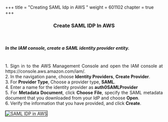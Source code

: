 +++
title = "Creating SAML Idp in AWS "
weight = 601102
chapter = true
+++

<center><h3>Create SAML IDP In AWS</h3></center>

<div style="text-align: justify">

   <br/>
   <h5>In the IAM console, create a SAML identity provider entity.</h5>
   
   <br/> 
   1. Sign in to the AWS Management Console and open the IAM console at https://console.aws.amazon.com/iam/.
   <br/>
   2. In the navigation pane, choose <b>Identity Providers</b>, <b>Create Provider</b>.
   <br/>
   3. For <b>Provider Type</b>, Choose a provider type, <b>SAML</b>.
   <br/>
   4. Enter a name for the identity provider as <b>auth0SAMLProvider</b>
   <br/>
   5. For <b>Metadata Document</b>, click <b>Choose File</b>, specify the SAML metadata document that you downloaded from your IdP and choose <b>Open</b>.
   <br/>
   6. Verify the information that you have provided, and click <b>Create</b>.
   
   <br/>
   
   <img src="/images/auth0-saml-idp.png" title="SAML IDP in AWS" style="margin:15px 0px; border:1px solid black"/>
     
     
   
</div>